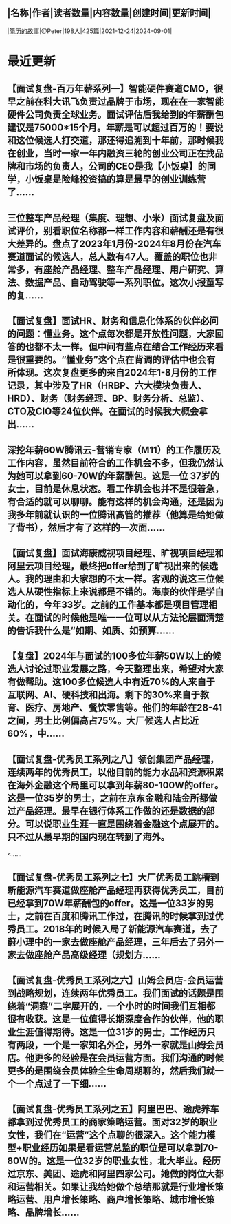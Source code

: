 |名称|作者|读者数量|内容数量|创建时间|更新时间|
---
|[简历的故事](https://xiaobot.net/p/Peter1981_HR?refer=0b133df9-27dc-423b-8101-639049001c13)|@Peter|198人|425篇|2021-12-24|2024-09-01|

# 最近更新
## 【面试复盘-百万年薪系列一】智能硬件赛道CMO，很早之前在科大讯飞负责过品牌于市场，现在在一家智能硬件公司负责全球业务。面试评估后我给到的年薪酬包建议是75000*15个月。年薪是可以超过百万的！要说和这位候选人打交道，那还得追溯到十年前，那时候我在创业，当时一家一年内融资三轮的创业公司正在找品牌和市场的负责人，公司的CEO是我【小饭桌】的同学，小饭桌是险峰投资搞的算是最早的创业训练营了......
## 三位整车产品经理（集度、理想、小米）面试复盘及面试评价，别看职位名称都一样工作内容和薪酬还是有很大差异的。盘点了2023年1月份-2024年8月份在汽车赛道面试的候选人，总人数有47人。覆盖的职位也非常多，有座舱产品经理、整车产品经理、用户研究、算法、数据产品、自动驾驶等一系列职位。这次小报童写的复......
## 【面试复盘】面试HR、财务和信息化体系的伙伴必问的问题：懂业务。这个点每次都是开放性问题，大家回答的也都不太一样。但中间有些点在结合工作经历来看是很重要的。“懂业务”这个点在背调的评估中也会有所体现。这次复盘更多的来自2024年1-8月份的工作记录，其中涉及了HR（HRBP、六大模块负责人、HRD）、财务（财务经理、BP、财务分析、总监）、CTO及CIO等24位伙伴。在面试的时候我大概会拿出......
## 深挖年薪60W腾讯云-营销专家（M11）的工作履历及工作内容，虽然目前符合的工作机会不多，但我仍然认为她可以拿到60-70W的年薪酬包。这是一位 37岁的女士，目前是休息状态。看工作机会也并不是很着急，有合适的就可以聊聊。能有这样的机会沟通，还是因为我多年前就认识的一位腾讯高管的推荐（他算是给她做了背书），然后才有了这样的一次面......
## 【面试复盘】面试海康威视项目经理、旷视项目经理和阿里云项目经理，最终把offer给到了旷视出来的候选人。我的理由和大家想的不太一样。客观的说这三位候选人从硬性指标上来说都是不错的。海康的伙伴是学自动化的，今年33岁。之前的工作基本都是项目管理相关。在面试的时候他是唯一一位可以从方法论层面清楚的告诉我什么是“如期、如质、如预算......
## 【复盘】2024年与面试的100多位年薪50W以上的候选人讨论过职业发展之路，今天整理出来，希望对大家有做帮助。这100多位候选人中有近70%的人来自于互联网、AI、硬科技和出海。剩下的30%来自于教育、医疗、房地产、餐饮零售等。他们的年龄在28-41之间，男士比例偏高占75%。大厂候选人占比近60%，中......
## 【面试复盘-优秀员工系列之八】领创集团产品经理，连续两年的优秀员工，以他目前的能力水品和资源积累在海外金融这个局里可以拿到年薪80-100W的offer。这是一位35岁的男士，之前在京东金融和陆金所都做过产品经理。最早在银行体系工作做的还是数据的部分。可以说职业生涯一直是围绕着金融这个点展开的。只不过从最早期的国内现在转到了海外。
<......
## 【面试复盘-优秀员工系列之七】大厂优秀员工跳槽到新能源汽车赛道做座舱产品经理再获得优秀员工，目前已经拿到70W年薪酬包的offer。这是一位33岁的男士，之前在百度和腾讯工作过，在腾讯的时候拿到过优秀员工。2018年的时候入局了新能源汽车赛道，去了蔚小理中的一家去做座舱产品经理，三年后去了另外一家去做座舱产品高级经理（规划方......
## 【面试复盘-优秀员工系列之六】山姆会员店-会员运营到战略规划，连续两年优秀员工。我们面试的话题是围绕着“洞察”二字展开的，一个小时的时间我们互相都很有收获。这是一位值得长期深度合作的伙伴，他的职业生涯值得期待。这是一位31岁的男士，工作经历只有两段，一个是一家知名外企，另外一家就是山姆会员店。他更多的经验是在会员运营方面。我们沟通的时候更多的是围绕会员体验全生命周期聊的，然后我们就一个一个点过了一下细......
## 【面试复盘-优秀员工系列之五】阿里巴巴、途虎养车都拿到过优秀员工的商家策略运营。面对32岁的职业女性，我们在“运营”这个点聊的很深入。这个能力模型+职业经历如果是看运营总监的职位是可以拿到70-80W的。这是一位32岁的职业女性，北大毕业。经历过京东、美团、途虎和阿里四家公司。她做的岗位大都和运营相关。如果让我给她做个总结那就是行业增长策略运营、用户增长策略、商户增长策略、城市增长策略、品牌增长......

